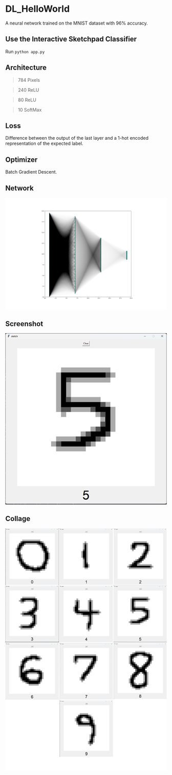 # DL_HelloWorld

A neural network trained on the MNIST dataset with 96% accuracy.

## Use the Interactive Sketchpad Classifier
Run ```python app.py```

## Architecture
>784 Pixels

>240 ReLU

>80 ReLU

>10 SoftMax

## Loss
Difference between the output of the last layer and a 1-hot encoded representation of the expected label.

## Optimizer
Batch Gradient Descent.

## Network
![Network](img/net.png)

## Screenshot
![Screenshot](img/five.png)

## Collage
![Collage](img/class.png)
